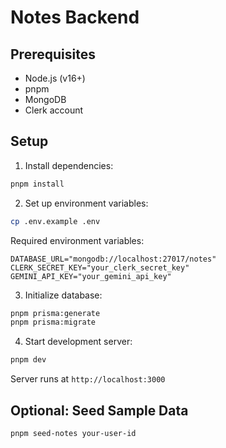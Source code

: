 # Notes Backend

## Prerequisites
- Node.js (v16+)
- pnpm
- MongoDB
- Clerk account

## Setup

1. Install dependencies:
```bash
pnpm install
```

2. Set up environment variables:
```bash
cp .env.example .env
```

Required environment variables:
```env
DATABASE_URL="mongodb://localhost:27017/notes"
CLERK_SECRET_KEY="your_clerk_secret_key"
GEMINI_API_KEY="your_gemini_api_key"
```

3. Initialize database:
```bash
pnpm prisma:generate
pnpm prisma:migrate
```

4. Start development server:
```bash
pnpm dev
```

Server runs at `http://localhost:3000`

## Optional: Seed Sample Data
```bash
pnpm seed-notes your-user-id
```
